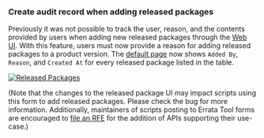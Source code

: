 ### Create audit record when adding released packages

Previously it was not possible to track the user, reason, and the contents
provided by users when adding new released packages through the
[Web UI][AddRelPkg].  With this feature, users must now provide a reason for
adding released packages to a product version.  The [default page][RelPkgList]
now shows `Added By`, `Reason`, and `Created At` for every released package listed
in the table.

[![Released Packages](images/3.11.7/released_package_audit.png)](images/3.11.7/released_package_audit.png)

(Note that the changes to the released package UI may impact scripts using this
form to add released packages. Please check the bug for more
information. Additionally, maintainers of scripts posting to Errata Tool forms
are encouraged to [file an RFE][FileApiBug] for the addition of APIs supporting
their use-case.)

[AddRelPkg]: https://errata.devel.redhat.com/release_engineering/add_released_package
[RelPkgList]: https://errata.devel.redhat.com/release_engineering/released_packages
[FileApiBug]: https://bugzilla.redhat.com/enter_bug.cgi?product=Errata%20Tool&component=API
